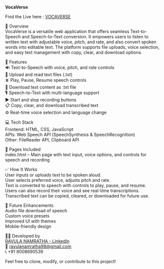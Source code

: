 **VocaVerse**


Find the Live here : [VOCAVERSE]( https://vocoverse.netlify.app/) 


🎤 Overview  
VocaVerse is a versatile web application that offers seamless Text-to-Speech and Speech-to-Text conversion. It empowers users to listen to written text with adjustable voice, pitch, and rate, and also convert spoken words into editable text. The platform supports file uploads, voice selection, and easy text management with copy, clear, and download options.

🧰 Features  
🔊 Text-to-Speech with voice, pitch, and rate controls  
📁 Upload and read text files (.txt)  
⏸️ Play, Pause, Resume speech controls  
💾 Download text content as .txt file  
🎙️ Speech-to-Text with multi-language support  
▶️ Start and stop recording buttons  
📋 Copy, clear, and download transcribed text  
⚙️ Real-time voice selection and language change  

💻 Tech Stack  
Frontend: HTML, CSS, JavaScript  
APIs: Web Speech API (SpeechSynthesis & SpeechRecognition)  
Other: FileReader API, Clipboard API  

📁 Pages Included  
index.html – Main page with text input, voice options, and controls for speech and recording  

✅ How It Works  
User inputs or uploads text to be spoken aloud.  
User selects preferred voice, adjusts pitch and rate.  
Text is converted to speech with controls to play, pause, and resume.  
Users can also record their voice and see real-time transcriptions.  
Transcribed text can be copied, cleared, or downloaded for future use.  

🧪 Future Enhancements  
Audio file download of speech  
Custom voice presets  
Improved UI with themes  
Mobile-friendly design  

👩‍💻 Developed by  
[RAVULA NAMRATHA - LinkedIn](https://www.linkedin.com/in/namratha-ravula)  
📧 ravulanamratha98@gmail.com  
📞 +91 8008690539  

Feel free to clone, modify, or contribute to this project!
